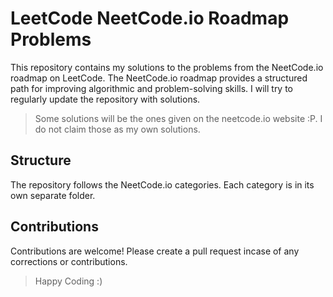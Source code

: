 
# LeetCode NeetCode.io Roadmap Problems

  

This repository contains my solutions to the problems from the NeetCode.io roadmap on LeetCode. The NeetCode.io roadmap provides a structured path for improving algorithmic and problem-solving skills. I will try to regularly update the repository with solutions.

> Some solutions will be the ones given on the neetcode.io website :P. I do not claim those as my own solutions.

  

## Structure

  

The repository follows the NeetCode.io categories. Each category is in its own separate folder.

  

## Contributions

  

Contributions are welcome! Please create a pull request incase of any corrections or contributions.

  

> Happy Coding :)